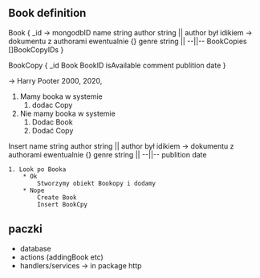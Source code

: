 ## Book definition 

Book {
    _id -> mongodbID
    name string
    author string || author był idikiem -> dokumentu z authorami ewentualnie {}
    genre string || --||-- 
    BookCopies []BookCopyIDs
}

BookCopy {
    _id
    Book BookID
    isAvailable
    comment
    publition date 
}

 -> Harry Pooter 2000, 2020, 


1. Mamy booka w systemie
    1. dodac Copy
2. Nie mamy booka w systemie 
    1. Dodac Book
    1. Dodać Copy


Insert 
    name string
    author string || author był idikiem -> dokumentu z authorami ewentualnie {}
    genre string || --||-- 
    publition date 

    1. Look po Booka
        * Ok
            Stworzymy obiekt Bookopy i dodamy 
        * Nope
            Create Book
            Insert BookCpy

## paczki
- database
- actions (addingBook etc)
- handlers/services -> in package http